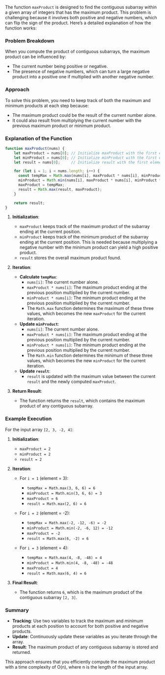 The function `maxProduct` is designed to find the contiguous subarray within a given array of integers that has the maximum product. This problem is challenging because it involves both positive and negative numbers, which can flip the sign of the product. Here’s a detailed explanation of how the function works:

### Problem Breakdown

When you compute the product of contiguous subarrays, the maximum product can be influenced by:
- The current number being positive or negative.
- The presence of negative numbers, which can turn a large negative product into a positive one if multiplied with another negative number.

### Approach

To solve this problem, you need to keep track of both the maximum and minimum products at each step because:
- The maximum product could be the result of the current number alone.
- It could also result from multiplying the current number with the previous maximum product or minimum product.

### Explanation of the Function

```javascript
function maxProduct(nums) {
    let maxProduct = nums[0]; // Initialize maxProduct with the first element
    let minProduct = nums[0]; // Initialize minProduct with the first element
    let result = nums[0];     // Initialize result with the first element

    for (let i = 1; i < nums.length; i++) {
      const tempMax = Math.max(nums[i], maxProduct * nums[i], minProduct * nums[i]);
      minProduct = Math.min(nums[i], maxProduct * nums[i], minProduct * nums[i]);
      maxProduct = tempMax;
      result = Math.max(result, maxProduct);
    }

    return result;
}
```

1. **Initialization**:
   - `maxProduct` keeps track of the maximum product of the subarray ending at the current position.
   - `minProduct` keeps track of the minimum product of the subarray ending at the current position. This is needed because multiplying a negative number with the minimum product can yield a high positive product.
   - `result` stores the overall maximum product found.

2. **Iteration**:
   - **Calculate `tempMax`**:
     - `nums[i]`: The current number alone.
     - `maxProduct * nums[i]`: The maximum product ending at the previous position multiplied by the current number.
     - `minProduct * nums[i]`: The minimum product ending at the previous position multiplied by the current number.
     - The `Math.max` function determines the maximum of these three values, which becomes the new `maxProduct` for the current iteration.
   - **Update `minProduct`**:
     - `nums[i]`: The current number alone.
     - `maxProduct * nums[i]`: The maximum product ending at the previous position multiplied by the current number.
     - `minProduct * nums[i]`: The minimum product ending at the previous position multiplied by the current number.
     - The `Math.min` function determines the minimum of these three values, which becomes the new `minProduct` for the current iteration.
   - **Update `result`**:
     - `result` is updated with the maximum value between the current `result` and the newly computed `maxProduct`.

3. **Return Result**:
   - The function returns the `result`, which contains the maximum product of any contiguous subarray.

### Example Execution

For the input array `[2, 3, -2, 4]`:

1. **Initialization**:
   - `maxProduct = 2`
   - `minProduct = 2`
   - `result = 2`

2. **Iteration**:
   - For `i = 1` (element = 3):
     - `tempMax = Math.max(3, 6, 6) = 6`
     - `minProduct = Math.min(3, 6, 6) = 3`
     - `maxProduct = 6`
     - `result = Math.max(2, 6) = 6`
   
   - For `i = 2` (element = -2):
     - `tempMax = Math.max(-2, -12, -6) = -2`
     - `minProduct = Math.min(-2, -6, 12) = -12`
     - `maxProduct = -2`
     - `result = Math.max(6, -2) = 6`
   
   - For `i = 3` (element = 4):
     - `tempMax = Math.max(4, -8, -48) = 4`
     - `minProduct = Math.min(4, -8, -48) = -48`
     - `maxProduct = 4`
     - `result = Math.max(6, 4) = 6`

3. **Final Result**:
   - The function returns `6`, which is the maximum product of the contiguous subarray `[2, 3]`.

### Summary

- **Tracking**: Use two variables to track the maximum and minimum products at each position to account for both positive and negative products.
- **Update**: Continuously update these variables as you iterate through the array.
- **Result**: The maximum product of any contiguous subarray is stored and returned.

This approach ensures that you efficiently compute the maximum product with a time complexity of O(n), where n is the length of the input array.